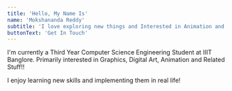```yaml
---
title: 'Hello, My Name Is'
name: 'Mokshananda Reddy'
subtitle: 'I love exploring new things and Interested in Animation and Related stuff!'
buttonText: 'Get In Touch'
---
```


I'm currently a Third Year Computer Science Engineering Student at IIIT Banglore. Primarily interested in Graphics, Digital Art, Animation and Related Stuff!!

I enjoy learning new skills and implementing them in real life!
